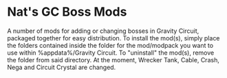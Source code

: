 # Nat's GC Boss Mods
A number of mods for adding or changing bosses in Gravity Circuit, packaged together for easy distribution.
To install the mod(s), simply place the folders contained inside the folder for the mod/modpack you want to use within %appdata%/Gravity Circuit. To "uninstall" the mod(s), remove the folder from said directory.
At the moment, Wrecker Tank, Cable, Crash, Nega and Circuit Crystal are changed.
